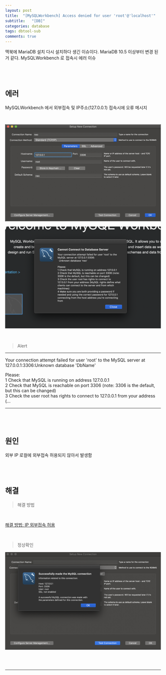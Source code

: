 ```yaml
---
layout: post
title:  "[MySQLWorkbench] Access denied for user 'root'@'localhost'"
subtitle:   "[DB]"
categories: database
tags: dbtool-sub
comments: true
---
```


맥북에 MariaDB 설치 다시 설치하다 생긴 이슈이다. MariaDB 10.5 이상부터 변경 된거 같다. MySQLWorkbench 로 접속시 에러 이슈

<br><br>


# `에러`

MySQLWorkbench 에서 외부접속 및 IP주소(127.0.0.1) 접속시에 오류 메시지

<br>

[![mariadb_grant_ip_01](/assets/img/2021/mariadb_grant_ip_01.png)]()

[![mariadb_grant_ip_02](/assets/img/2021/mariadb_grant_ip_02.png)]()

<br>

> Alert

---
Your connection attempt failed for user 'root' to the MySQL server at 127.0.0.1:3306:Unknown database 'DbName'

Please:  
1 Check that MySQL is running on address 127.0.0.1   
2 Check that MySQL is reachable on port 3306 (note: 3306 is the default, but this can be changed)  
3 Check the user root has rights to connect to 127.0.0.1 from your address (...

---

<br><br>


# `원인`

외부 IP 로컬에 외부접속 허용되지 않아서 발생함

<br><br>


# `해결`

> 해결 방법

<br>

[해결 방법: IP 외부접속 허용](https://linked2ev.github.io/database/2021/06/13/MariaDB-4.-%EC%99%B8%EB%B6%80-IP-%EB%A1%9C%EC%BB%AC%EC%97%90-%EC%99%B8%EB%B6%80%EC%A0%91%EC%86%8D(127.0.0.1)-%ED%97%88%EC%9A%A9-for-Mac/)

<br>

> 정상확인

[![mariadb_grant_ip_02-1](/assets/img/2021/mariadb_grant_ip_02-1.png)]()

<br><br>


---
